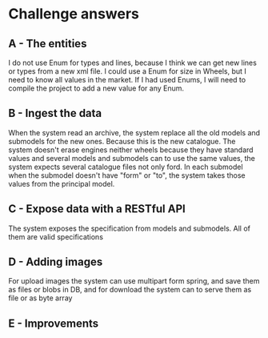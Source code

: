 # Challenge answers

## A - The entities
I do not use Enum for types and lines, because I think we can get new lines or types from a new xml file.
I could use a Enum for size in Wheels, but I need to know all values in the market.
If I had used Enums, I will need to compile the project to add a new value for any Enum.
## B - Ingest the data
When the system read an archive, the system replace all the old models and submodels for the new ones. Because this is the new catalogue.
The system doesn't erase engines neither wheels because they have standard values and several models and submodels can to use the same values, the system expects several catalogue files not only ford.
In each submodel when the submodel doesn't have "form" or "to", the system takes those values from the principal model.
## C - Expose data with a RESTful API
The system exposes the specification from models and submodels. All of them are valid specifications
## D - Adding images
For upload images the system can use multipart form spring, and save them as files or blobs in DB, and for download the system can to serve them as file or as byte array
## E - Improvements
